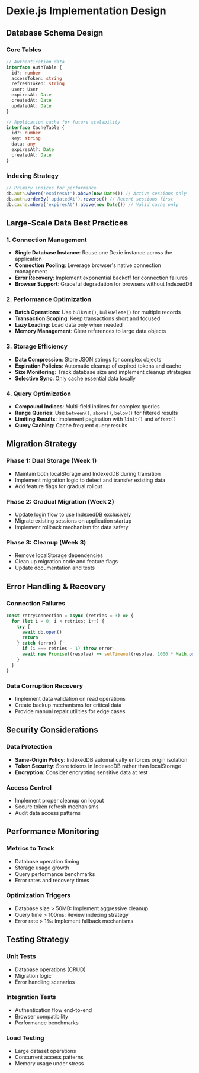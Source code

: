 # Dexie.js Implementation Design

## Database Schema Design

### Core Tables

```typescript
// Authentication data
interface AuthTable {
  id?: number
  accessToken: string
  refreshToken: string
  user: User
  expiresAt: Date
  createdAt: Date
  updatedAt: Date
}

// Application cache for future scalability
interface CacheTable {
  id?: number
  key: string
  data: any
  expiresAt?: Date
  createdAt: Date
}
```

### Indexing Strategy

```typescript
// Primary indices for performance
db.auth.where('expiresAt').above(new Date()) // Active sessions only
db.auth.orderBy('updatedAt').reverse() // Recent sessions first
db.cache.where('expiresAt').above(new Date()) // Valid cache only
```

## Large-Scale Data Best Practices

### 1. Connection Management

- **Single Database Instance**: Reuse one Dexie instance across the application
- **Connection Pooling**: Leverage browser's native connection management
- **Error Recovery**: Implement exponential backoff for connection failures
- **Browser Support**: Graceful degradation for browsers without IndexedDB

### 2. Performance Optimization

- **Batch Operations**: Use `bulkPut()`, `bulkDelete()` for multiple records
- **Transaction Scoping**: Keep transactions short and focused
- **Lazy Loading**: Load data only when needed
- **Memory Management**: Clear references to large data objects

### 3. Storage Efficiency

- **Data Compression**: Store JSON strings for complex objects
- **Expiration Policies**: Automatic cleanup of expired tokens and cache
- **Size Monitoring**: Track database size and implement cleanup strategies
- **Selective Sync**: Only cache essential data locally

### 4. Query Optimization

- **Compound Indices**: Multi-field indices for complex queries
- **Range Queries**: Use `between()`, `above()`, `below()` for filtered results
- **Limiting Results**: Implement pagination with `limit()` and `offset()`
- **Query Caching**: Cache frequent query results

## Migration Strategy

### Phase 1: Dual Storage (Week 1)

- Maintain both localStorage and IndexedDB during transition
- Implement migration logic to detect and transfer existing data
- Add feature flags for gradual rollout

### Phase 2: Gradual Migration (Week 2)

- Update login flow to use IndexedDB exclusively
- Migrate existing sessions on application startup
- Implement rollback mechanism for data safety

### Phase 3: Cleanup (Week 3)

- Remove localStorage dependencies
- Clean up migration code and feature flags
- Update documentation and tests

## Error Handling & Recovery

### Connection Failures

```typescript
const retryConnection = async (retries = 3) => {
  for (let i = 0; i < retries; i++) {
    try {
      await db.open()
      return
    } catch (error) {
      if (i === retries - 1) throw error
      await new Promise((resolve) => setTimeout(resolve, 1000 * Math.pow(2, i)))
    }
  }
}
```

### Data Corruption Recovery

- Implement data validation on read operations
- Create backup mechanisms for critical data
- Provide manual repair utilities for edge cases

## Security Considerations

### Data Protection

- **Same-Origin Policy**: IndexedDB automatically enforces origin isolation
- **Token Security**: Store tokens in IndexedDB rather than localStorage
- **Encryption**: Consider encrypting sensitive data at rest

### Access Control

- Implement proper cleanup on logout
- Secure token refresh mechanisms
- Audit data access patterns

## Performance Monitoring

### Metrics to Track

- Database operation timing
- Storage usage growth
- Query performance benchmarks
- Error rates and recovery times

### Optimization Triggers

- Database size > 50MB: Implement aggressive cleanup
- Query time > 100ms: Review indexing strategy
- Error rate > 1%: Implement fallback mechanisms

## Testing Strategy

### Unit Tests

- Database operations (CRUD)
- Migration logic
- Error handling scenarios

### Integration Tests

- Authentication flow end-to-end
- Browser compatibility
- Performance benchmarks

### Load Testing

- Large dataset operations
- Concurrent access patterns
- Memory usage under stress
